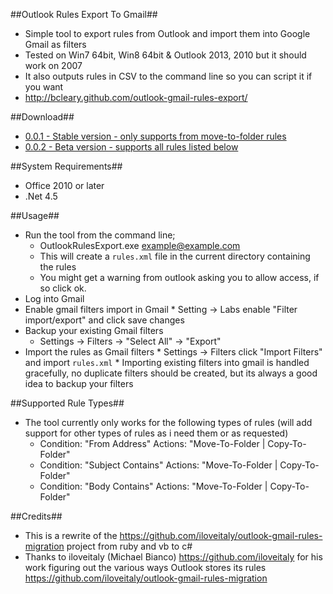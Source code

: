 ##Outlook Rules Export To Gmail##
* Simple tool to export rules from Outlook and import them into Google Gmail as filters
* Tested on Win7 64bit, Win8 64bit & Outlook 2013, 2010 but it should work on 2007
* It also outputs rules in CSV to the command line so you can script it if you want
* http://bcleary.github.com/outlook-gmail-rules-export/

##Download##
* [0.0.1 - Stable version - only supports from move-to-folder rules](http://bit.ly/W5OAZi)
* [0.0.2 - Beta version - supports all rules listed below](http://bit.ly/11WLoo1)

##System Requirements##
* Office 2010 or later
* .Net 4.5

##Usage##
* Run the tool from the command line;
     * OutlookRulesExport.exe example@example.com
     * This will create a `rules.xml` file in the current directory containing the rules
     * You might get a warning from outlook asking you to allow access, if so click ok.
* Log into Gmail
* Enable gmail filters import in Gmail
      * Setting -> Labs enable "Filter import/export" and click save changes
* Backup your existing Gmail filters
     * Settings -> Filters -> "Select All" -> "Export"
* Import the rules as Gmail filters
      * Settings -> Filters click "Import Filters" and import `rules.xml`
      * Importing existing filters into gmail is handled gracefully, no duplicate filters should be created, but its always a good idea to backup your filters

##Supported Rule Types##
* The tool currently only works for the following types of rules (will add support for other types of rules as i need them or as requested)
    * Condition: "From Address" Actions: "Move-To-Folder | Copy-To-Folder"
    * Condition: "Subject Contains" Actions: "Move-To-Folder | Copy-To-Folder"
    * Condition: "Body Contains" Actions: "Move-To-Folder | Copy-To-Folder"

##Credits##
* This is a rewrite of the https://github.com/iloveitaly/outlook-gmail-rules-migration project from ruby and vb to c#
* Thanks to iloveitaly (Michael Bianco) https://github.com/iloveitaly for his work figuring out the various ways Outlook stores its rules https://github.com/iloveitaly/outlook-gmail-rules-migration 
